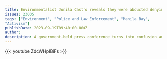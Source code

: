 ```yaml
---
title: Environmentalist Jonila Castro reveals they were abducted denying the military's claim they voluntarily surrendered
issues: 23035
tags: ["Environment", "Police and Law Enforcement", "Manila Bay", 
"Activism"]
publishDate: 2023-09-19T09:40:00.000Z
author: 
description: A government-held press conference turns into confusion and shock when Jonila Castro reveals she and fellow environmental activist Jhed Tamano were kidnapped on September 2 by members of The National Task Force to End Local Communist Armed Conflict (NTF-ELCAC), denying the military's claims they voluntarily surrendered
---
```



{{< youtube ZdcWHpIBiFs >}}